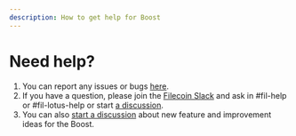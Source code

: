 ```yaml
---
description: How to get help for Boost
---
```


# Need help?

1. You can report any issues or bugs [here](https://github.com/filecoin-project/boost/issues/new?assignees=\&labels=need%2Ftriage%2Ckind%2Fbug\&template=bug\_report.yml).
2. If you have a question, please join the [Filecoin Slack](https://filecoin.io/slack/) and ask in #fil-help or #fil-lotus-help or start [a discussion](https://github.com/filecoin-project/boost/discussions).
3. You can also [start a discussion](https://github.com/filecoin-project/boost/discussions/new?category=ideas) about new feature and improvement ideas for the Boost.
